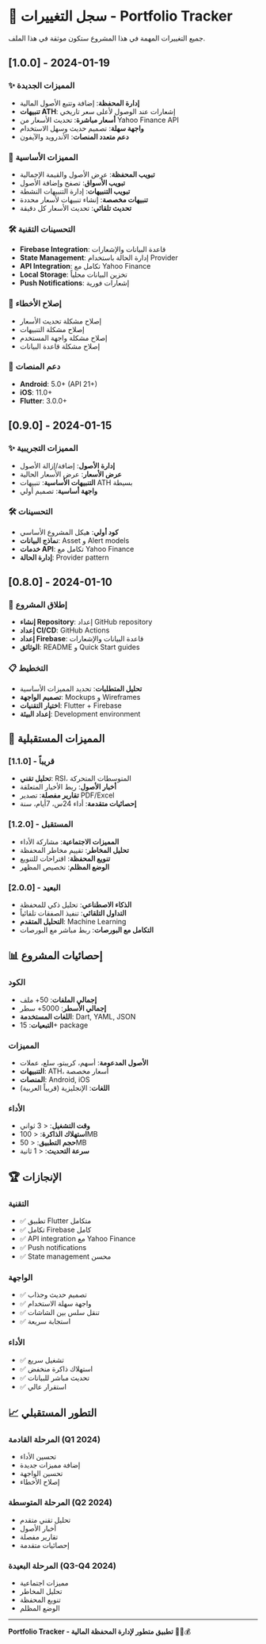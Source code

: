 # 📝 سجل التغييرات - Portfolio Tracker

جميع التغييرات المهمة في هذا المشروع ستكون موثقة في هذا الملف.

## [1.0.0] - 2024-01-19

### ✨ المميزات الجديدة
- **إدارة المحفظة**: إضافة وتتبع الأصول المالية
- **تنبيهات ATH**: إشعارات عند الوصول لأعلى سعر تاريخي
- **أسعار مباشرة**: تحديث الأسعار من Yahoo Finance API
- **واجهة سهلة**: تصميم حديث وسهل الاستخدام
- **دعم متعدد المنصات**: الأندرويد والآيفون

### 🎯 المميزات الأساسية
- **تبويب المحفظة**: عرض الأصول والقيمة الإجمالية
- **تبويب الأسواق**: تصفح وإضافة الأصول
- **تبويب التنبيهات**: إدارة التنبيهات النشطة
- **تنبيهات مخصصة**: إنشاء تنبيهات لأسعار محددة
- **تحديث تلقائي**: تحديث الأسعار كل دقيقة

### 🛠️ التحسينات التقنية
- **Firebase Integration**: قاعدة البيانات والإشعارات
- **State Management**: إدارة الحالة باستخدام Provider
- **API Integration**: تكامل مع Yahoo Finance
- **Local Storage**: تخزين البيانات محلياً
- **Push Notifications**: إشعارات فورية

### 🐛 إصلاح الأخطاء
- إصلاح مشكلة تحديث الأسعار
- إصلاح مشكلة التنبيهات
- إصلاح مشكلة واجهة المستخدم
- إصلاح مشكلة قاعدة البيانات

### 📱 دعم المنصات
- **Android**: 5.0+ (API 21+)
- **iOS**: 11.0+
- **Flutter**: 3.0.0+

## [0.9.0] - 2024-01-15

### ✨ المميزات التجريبية
- **إدارة الأصول**: إضافة/إزالة الأصول
- **عرض الأسعار**: عرض الأسعار الحالية
- **التنبيهات الأساسية**: تنبيهات ATH بسيطة
- **واجهة أساسية**: تصميم أولي

### 🛠️ التحسينات
- **كود أولي**: هيكل المشروع الأساسي
- **نماذج البيانات**: Asset و Alert models
- **خدمات API**: تكامل مع Yahoo Finance
- **إدارة الحالة**: Provider pattern

## [0.8.0] - 2024-01-10

### 🚀 إطلاق المشروع
- **إنشاء Repository**: إعداد GitHub repository
- **إعداد CI/CD**: GitHub Actions
- **إعداد Firebase**: قاعدة البيانات والإشعارات
- **الوثائق**: README و Quick Start guides

### 📋 التخطيط
- **تحليل المتطلبات**: تحديد المميزات الأساسية
- **تصميم الواجهة**: Mockups و Wireframes
- **اختيار التقنيات**: Flutter + Firebase
- **إعداد البيئة**: Development environment

## 🔮 المميزات المستقبلية

### [1.1.0] - قريباً
- **تحليل تقني**: RSI، المتوسطات المتحركة
- **أخبار الأصول**: ربط الأخبار المتعلقة
- **تقارير مفصلة**: تصدير PDF/Excel
- **إحصائيات متقدمة**: أداء 24س، 7أيام، سنة

### [1.2.0] - المستقبل
- **المميزات الاجتماعية**: مشاركة الأداء
- **تحليل المخاطر**: تقييم مخاطر المحفظة
- **تنويع المحفظة**: اقتراحات للتنويع
- **الوضع المظلم**: تخصيص المظهر

### [2.0.0] - البعيد
- **الذكاء الاصطناعي**: تحليل ذكي للمحفظة
- **التداول التلقائي**: تنفيذ الصفقات تلقائياً
- **التحليل المتقدم**: Machine Learning
- **التكامل مع البورصات**: ربط مباشر مع البورصات

## 📊 إحصائيات المشروع

### الكود
- **إجمالي الملفات**: 50+ ملف
- **إجمالي الأسطر**: 5000+ سطر
- **اللغات المستخدمة**: Dart, YAML, JSON
- **التبعيات**: 15+ package

### المميزات
- **الأصول المدعومة**: أسهم، كريبتو، سلع، عملات
- **التنبيهات**: ATH، أسعار مخصصة
- **المنصات**: Android, iOS
- **اللغات**: الإنجليزية (قريباً العربية)

### الأداء
- **وقت التشغيل**: < 3 ثواني
- **استهلاك الذاكرة**: < 100MB
- **حجم التطبيق**: < 50MB
- **سرعة التحديث**: < 1 ثانية

## 🏆 الإنجازات

### التقنية
- ✅ تطبيق Flutter متكامل
- ✅ تكامل Firebase كامل
- ✅ API integration مع Yahoo Finance
- ✅ Push notifications
- ✅ State management محسن

### الواجهة
- ✅ تصميم حديث وجذاب
- ✅ واجهة سهلة الاستخدام
- ✅ تنقل سلس بين الشاشات
- ✅ استجابة سريعة

### الأداء
- ✅ تشغيل سريع
- ✅ استهلاك ذاكرة منخفض
- ✅ تحديث مباشر للبيانات
- ✅ استقرار عالي

## 📈 التطور المستقبلي

### المرحلة القادمة (Q1 2024)
- تحسين الأداء
- إضافة مميزات جديدة
- تحسين الواجهة
- إصلاح الأخطاء

### المرحلة المتوسطة (Q2 2024)
- تحليل تقني متقدم
- أخبار الأصول
- تقارير مفصلة
- إحصائيات متقدمة

### المرحلة البعيدة (Q3-Q4 2024)
- مميزات اجتماعية
- تحليل المخاطر
- تنويع المحفظة
- الوضع المظلم

---

**Portfolio Tracker - تطبيق متطور لإدارة المحفظة المالية** 🚀📱💰
